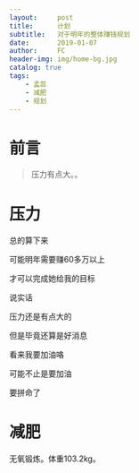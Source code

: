 ```yaml
---
layout:     post
title:      计划
subtitle:   对于明年的整体赚钱规划
date:       2019-01-07
author:     FC
header-img: img/home-bg.jpg
catalog: true
tags:
    - 孟蕊
    - 减肥
    - 规划
---
```



# 前言

>压力有点大。。


# 压力

总的算下来

可能明年需要赚60多万以上

才可以完成她给我的目标

说实话

压力还是有点大的

但是毕竟还算是好消息

看来我要加油咯

可能不止是要加油

要拼命了


# 减肥

无氧锻炼。体重103.2kg。
